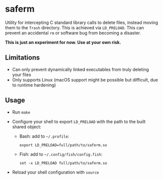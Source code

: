 # saferm
Utility for intercepting C standard library calls to delete files, instead moving them to the `Trash` directory. This is achieved via `LD_PRELOAD`. This can prevent an accidental `rm` or software bug from becoming a disaster.

**This is just an experiment for now. Use at your own risk.**

## Limitations
- Can only prevent dynamically linked executables from truly deleting your files
- Only supports Linux (macOS support might be possible but difficult, due to runtime hardening)

## Usage
- Run `make`
- Configure your shell to export `LD_PRELOAD` with the path to the built shared object:

    - Bash: add to `~/.profile`:
        ```
        export LD_PRELOAD=full/path/to/saferm.so
        ```

    - Fish: add to `~/.config/fish/config.fish`:
        ```
        set -x LD_PRELOAD full/path/to/saferm.so
        ```
- Reload your shell configuration with `source`
